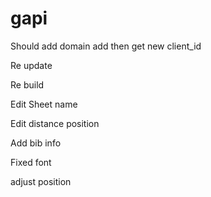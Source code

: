 # gapi
Should add domain add then get new client_id


Re update


Re build


Edit Sheet name


Edit distance position


Add bib info


Fixed font


adjust position